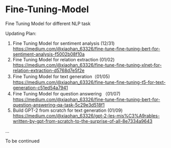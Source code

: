 # Fine-Tuning-Model
Fine Tuning Model for different NLP task

Updating Plan:
1. Fine Tuning Model for sentiment analysis (12/31) https://medium.com/@xiaohan_63326/fine-tune-fine-tuning-bert-for-sentiment-analysis-f5002b08f10a
2. Fine Tuning Model for relation extraction (01/02) https://medium.com/@xiaohan_63326/fine-tune-fine-tuning-xlnet-for-relation-extraction-d5768d7e5f2e
3. Fine Tuning Model for text generation（01/05)  https://medium.com/@xiaohan_63326/fine-tune-fine-tuning-t5-for-text-generation-c51ed54a7941
4. Fine Tuning Model for question answering （01/07) https://medium.com/@xiaohan_63326/fine-tune-fine-tuning-bert-for-question-answering-qa-task-5c29e3d518f1
5. Build GPT-2 from scratch for text generation (01/09) https://medium.com/@xiaohan_63326/gpt-2-les-mis%C3%A9rables-written-by-gpt-from-scratch-to-the-surprise-of-all-8e7334a9643


...

To be continued

